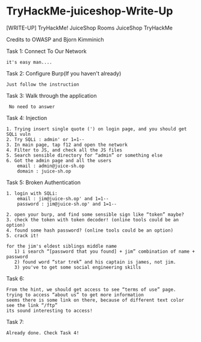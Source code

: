 # TryHackMe-juiceshop-Write-Up
[WRITE-UP] TryHackMe! JuiceShop Rooms JuiceShop TryHackMe

Credits to OWASP and Bjorn Kimminich


Task 1: Connect To Our Network  

    it's easy man....

Task 2: Configure Burp(If you haven't already) 

    Just follow the instruction

Task 3: Walk through the application 

     No need to answer  

Task 4: Injection

    1. Trying insert single quote (') on login page, and you should get SQLi vuln
    2. Try SQLi : admin' or 1=1--
    3. In main page, tap f12 and open the network
    4. Filter to JS, and check all the JS files
    5. Search sensible directory for “admin” or something else
    6. Got the admin page and all the users
        email : admin@juice-sh.op
        domain : juice-sh.op

Task 5: Broken Authentication


    1. login with SQLi:
        email : jim@juice-sh.op' and 1=1--
        password : jim@juice-sh.op' and 1=1--  
     
    2. open your burp, and find some sensible sign like “token” maybe?
    3. check the token with token decoder! (online tools could be an option)
    4. found some hash password? (online tools could be an option)
    5. crack it!

    for the jim's eldest siblings middle name
       1) i search “[password that you found] + jim” combination of name + password
       2) found word “star trek” and his captain is james, not jim.
       3) you've to get some social engineering skills

Task 6:

    From the hint, we should get access to see “terms of use” page. 
    trying to access “about us” to get more information 
    seems there is some link on there, because of different text color 
    see the link “/ftp” 
    its sound interesting to access! 

Task 7:

    Already done. Check Task 4!
